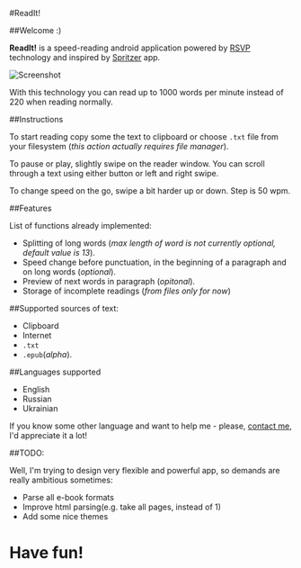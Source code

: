 #ReadIt!

##Welcome :)

**ReadIt!** is a speed-reading android application powered by [RSVP] technology and inspired by [Spritzer] app.

![Screenshot](http://cs608727.vk.me/v608727090/a06e/bzoLRnPrCfY.jpg)

With this technology you can read up to 1000 words per minute instead of 220 when reading normally. 

##Instructions

To start reading copy some the text to clipboard or choose `.txt` file from your filesystem (*this action actually requires file manager*). 

To pause or play, slightly swipe on the reader window. You can scroll through a text using either button or left and right swipe.

To change speed on the go, swipe a bit harder up or down. Step is 50 wpm.

##Features

List of functions already implemented:

* Splitting of long words (*max length of word is not currently optional, default value is 13*).
* Speed change before punctuation, in the beginning of a paragraph and on long words (*optional*).
* Preview of next words in paragraph (*opitonal*).
* Storage of incomplete readings (*from files only for now*)

##Supported sources of text:

* Clipboard
* Internet
* `.txt`
* `.epub`(*alpha*).

##Languages supported

* English
* Russian
* Ukrainian

If you know some other language and want to help me - please, [contact me], I'd appreciate it a lot!

##TODO:

Well, I'm trying to design very flexible and powerful app, so demands are really ambitious sometimes: 

* Parse all e-book formats
* Improve html parsing(e.g. take all pages, instead of 1)
* Add some nice themes

# **Have fun!**

[RSVP]:http://en.wikipedia.org/wiki/Rapid_Serial_Visual_Presentation "Rapid Serial Visual Representation"
[Spritzer]:http://www.spritzinc.com
[contact me]:mailto:i.s.sinyugin@gmail.com
